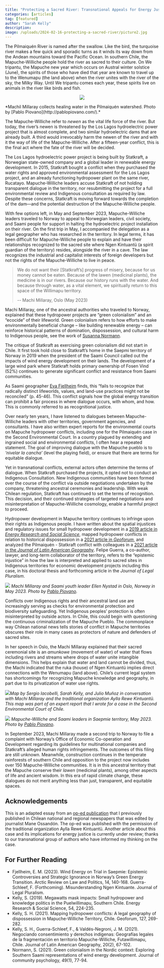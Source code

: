 ```yaml
---
title: "Protecting a Sacred River: Transnational Appeals for Energy Justice and Indigenous Rights Recognition"
categories: [articles]
tag: [featured]
author: "Sarah Kelly"  
description: 
image: /uploads/2024-02-16-protecting-a-sacred-river/picture2.jpg
---
```


The Pilmaiquén River is named after the swallow. Like the bird, the turquoise river makes a few quick and sporadic turns as it winds its way down from the Andean mountains toward the Pacific Ocean. In southern Chile, the Mapuche-Williche people hold the river as sacred to their culture. On We tripantu, the Mapuche new year which occurs on Austral winter solstice (June), the spirits of those who have died that year are known to travel up to the Wenumapu (the land above) when the river unites with the river of the sky, the Milky Way. Until We tripantu comes each year, these spirits live on animals in the river like birds and fish. 

<p align="center">
  <img src="/uploads/2024-02-16-protecting-a-sacred-river/picture0.png" />
</p>
*Machil Millaray collects healing water in the Pilmaiquén watershed. Photo by [Pablo Piovano](http://pablopiovano.com/).*

The Mapuche-Williche refer to *newen* as the vital life force of the river. But today, the river’s newen is threatened by the Los Lagos hydroelectric power project that is almost complete, and two similar hydroelectric dams that are already built. A third would irrevocably harm the newen of the river and with it the way of life of the Mapuche-Williche. After a fifteen-year conflict, this is the final act where the fate of the river will be decided. 

The Los Lagos hydroelectric power project is being built by Statkraft, a Norwegian state-owned company and a global leader in renewable energy development. In 2015, Statkraft bought a conflict when they purchased the water rights and approved environmental assessment for the Los Lagos project, and an already functioning hydropower plant on the same river, Rucatayo. Mapuche-Williche leaders accuse Statkraft of not holding transparent dialogue in the territory, nor resubmitting the project for a full environmental review and Indigenous consultation as required by law. Despite these concerns, Statkraft is moving forward towards the completion of the dam—and the potential destruction of the Mapuche-Williche people.

With few options left, in May and September 2023, Mapuche-Williche leaders traveled to Norway to appeal to Norwegian leaders, civil society, and Saami people for support in halting the hydroelectric project installation on their river. On the first trip in May, I accompanied the delegation as a legal geographer who has researched in the territory. In legal terms, it has been difficult for Mapuche-Williche people to explain and have their relationships recognized to the sacred site where Ngen Kintuantü (a spirit guardian of the territory) resides, alongside the river in a cave. The law recognizes the industrial and capitalist interests of foreign developers but not the rights of the Mapuche-Williche to live in peace.

> We do not want their [Statkraft’s] progress of misery, because for us money cannot be eaten. Because of the lawen (medicinal plants), the medicine is in our rivers. Because our history runs with the water. And because through water, as a vital element, we spiritually return to this space of the Willimapu territory.
>
> -- Machi Millaray, Oslo (May 2023)

Machi Millaray, one of the ancestral authorities who traveled to Norway, explained that these hydropower projects are “green colonialism” and an “ecocide” of their lifeworld. Green colonialism refers to how efforts to make environmentally beneficial change – like building renewable energy – can reinforce historical patterns of domination, dispossession, and cultural harm to Indigenous people, see the work of [Susanna Normann](https://onlinelibrary.wiley.com/doi/full/10.1002/jcop.22422). 

The critique of Statkraft as exercising green colonialism did not start in Chile. It first took hold close to Statkraft’s home in the Saepmi territory of Norway in 2019 when the president of the Saami Council called out the impacts of wind energy development on their lands. The development of a large wind park where Statkraft holds primary ownership of Fosen Vind (52%) continues to generate significant conflict and resistance from Saami communities. 

As Saami geographer [Eva Fjellheim](https://arcticreview.no/index.php/arctic/article/view/5586) finds, this “fails to recognize that radically distinct lifeworlds, values, and land-use practices might not be reconciled” (p. 45-46).  This conflict signals how the global energy transition can prohibit a fair process in where dialogue occurs, with whom, and how. This is commonly referred to as recognitional justice.

Over nearly ten years, I have listened to dialogues between Mapuche-Williche leaders with other territories, government agencies, and consultants. I have also written expert reports for the environmental courts on Mapuche hydropower conflicts, including one for the Pilmaiquén case in the Second Environmental Court. In a country plagued by extending and ingrained social and environmental conflicts, I often hear a repeated statement. The goal of improving dialogue with the Mapuche pueblo is to *‘nivelar la cancha’* (level the playing field), or ensure that there are terms for equitable dialogue. 

Yet in transnational conflicts, external actors often determine the terms of dialogue. When Statkraft purchased the projects, it opted not to conduct an Indigenous Consultation. New Indigenous communities have been formed over the course of the conflict via outside negotiations undertaken by the company, threatening ancestral ceremonies and leadership. With weak Chilean regulation, Statkraft has continued to set the terms of recognition.  This decision, and their continued strategies of targeted negotiations and misinterpretation of Mapuche-Wiilliche cosmology, enable a harmful project to proceed.

Hydropower development in Mapuche territory continues to infringe upon their rights as Indigenous people.  I have written about the spatial injustices and regulatory issues for small hydropower development in a [2019 article in *Energy Research and Social Science*](https://www.sciencedirect.com/science/article/pii/S2214629618310065), mapped hydropower conflicts in relation to historical dispossession in a [2021 article in *Geoforum*](https://www.sciencedirect.com/science/article/pii/S0016718521002992), and analyzed the Pilmaiquén - Statkraft conflict with colleagues in a [2021 article in the *Journal of Latin American Geography*](https://muse.jhu.edu/article/799596). Felipe Guerra, a co-author, lawyer, and long-term collaborator of the territory, refers to the “epistemic injustice” in how the law is interpreted and applied to sacred sites in Indigenous territories for economic development projects including this case, in his doctoral thesis and forthcoming article in the *Journal of Legal Pluralism*. 

![](/uploads/2024-02-16-protecting-a-sacred-river/picture1.jpg)
*Machi Millaray and Saami youth leader Ellen Nystad in Oslo, Norway in May 2023. Photo by [Pablo Piovano](http://pablopiovano.com/).*

Conflicts over Indigenous rights and their ancestral land use are increasingly serving as checks for environmental protection and biodiversity safeguarding. Yet Indigenous peoples’ protection is often misinterpreted by outside actors.  In Chile, this could begin with questioning the continuous criminalization of the Mapuche Pueblo. The commonplace way Chilean national news tells stories of conflict in Mapuche territories obscures their role in many cases as protectors of nature and defenders of sacred sites.

In her speech in Oslo, the Machi Millaray explained that their sacred ceremonial site is an *amunkowe* (movement of water) of water that flows including rivers and streams where drops of water unite intangible dimensions. This helps explain that water and land cannot be divided, thus, the Machi indicated that the ruka (house) of Ngen Kintuantü implies direct connections with the Wenumapu (land above). Chile’s current legal system has shortcomings for recognizing Mapuche knowledge and geography, in part due to its privatization of water use rights. 

![](/uploads/2024-02-16-protecting-a-sacred-river/picture3.png)*Map by Sergio Iacobelli, Sarah Kelly, and Julio Muñoz in conversation with Machi Millaray and the traditional organization Aylla Rewe Kintuantü. This map was part of an expert report that I wrote for a case in the Second Environmental Court of Chile.*

![](/uploads/2024-02-16-protecting-a-sacred-river/picture4.jpg)
*Mapuche-Williche and Saami leaders in Saepmie territory, May 2023. Photo by [Pablo Piovano](http://pablopiovano.com/).*

In September 2023, Machi Millaray made a second trip to Norway to file a complaint with Norway’s Office of Economic Co-operation and Development regarding its guidelines for multinational companies and Statkraft’s alleged human rights infringements. The outcomes of this filing are still unknown. Meanwhile, construction continues in the temperate rainforests of southern Chile and opposition to the project now includes over 150 Mapuche-Williche communities. It is in this ancestral territory that the Mapuche conserve their *lawen* (medicinal plants), among other aspects of life and ancient wisdom. In this era of rapid climate change, these dialogues do not merit anything less than just, transparent, and equitable spaces.

## Acknowledgements

This is an adapted essay from an [op-ed publication](https://www.elciudadano.com/chile/donde-esta-la-cancha/08/31/) that I previously published in Chilean national and regional newspapers that was edited by journalist Mane Ossandón. The op-ed was published with the permission of the traditional organization Aylla Rewe Kintuantü. Another article about this case and its implications for energy justice is currently under review; thanks to our transnational group of authors who have informed my thinking on the case.

## For Further Reading

- Fjellheim, E. M. (2023). Wind Energy on Trial in Saepmie: Epistemic Controversies and Strategic Ignorance in Norway’s Green Energy Transition. Arctic Review on Law and Politics, 14, 140-168.
Guerra-Schleef, F. (Forthcoming). Misunderstanding Ngen Kintuante. Journal of Legal Pluralism.
- Kelly, S. (2019). Megawatts mask impacts: Small hydropower and knowledge politics in the Puelwillimapu, Southern Chile. Energy Research & Social Science, 54, 224-235.
- Kelly, S. H. (2021). Mapping hydropower conflicts: A legal geography of dispossession in Mapuche-Williche Territory, Chile. Geoforum, 127, 269-282.
- Kelly, S. H., Guerra-Schleef, F., & Valdés-Negroni, J. M. (2021). Negociando consentimiento y derechos indígenas: Geografías legales de la fragmentación en territorio Mapuche-Williche, Futawillimapu, Chile. Journal of Latin American Geography, 20(2), 67-102.
- Normann, S. (2021). Green colonialism in the Nordic context: Exploring Southern Saami representations of wind energy development. Journal of community psychology, 49(1), 77-94.